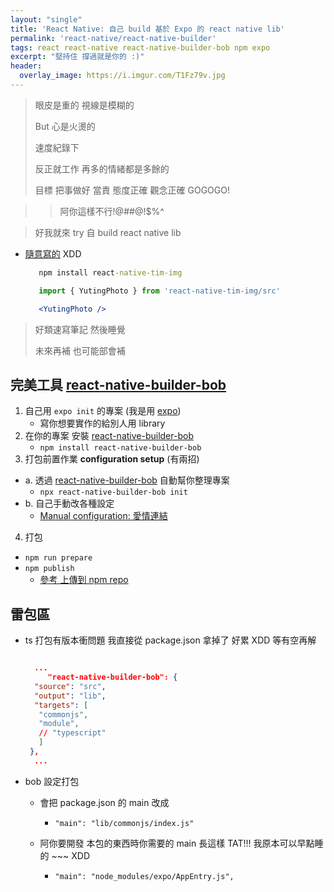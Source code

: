 ```yaml
---
layout: "single"
title: 'React Native: 自己 build 基於 Expo 的 react native lib'
permalink: 'react-native/react-native-builder'
tags: react react-native react-native-builder-bob npm expo
excerpt: "堅持住 撐過就是你的 :)"
header:
  overlay_image: https://i.imgur.com/T1Fz79v.jpg
---
```


> 眼皮是重的 視線是模糊的
>
> But 心是火燙的
>
> 速度紀錄下
>
> 反正就工作 再多的情緒都是多餘的
>
> 目標 把事做好 當責 態度正確 觀念正確 GOGOGO!


>> 阿你這樣不行!@#$%^$#@!$%^

> 好我就來 try 自 build react native lib

- [隨意寫的](https://www.npmjs.com/package/react-native-tim-img) XDD 

   ~~~cmd
      npm install react-native-tim-img
   ~~~

   ~~~jsx
      import { YutingPhoto } from 'react-native-tim-img/src'

      <YutingPhoto />
   ~~~

> 好類速寫筆記 然後睡覺
>
> 未來再補 也可能部會補

## 完美工具 [react-native-builder-bob](https://github.com/callstack/react-native-builder-bob)

1. 自己用 `expo init` 的專案  (我是用 [expo](https://expo.dev/))
   - 寫你想要實作的給別人用 library
2. 在你的專案 安裝 [react-native-builder-bob](https://github.com/callstack/react-native-builder-bob)
   - `npm install react-native-builder-bob`
3. 打包前置作業 **configuration setup** (有兩招) 

  -  a. 透過 [react-native-builder-bob](https://github.com/callstack/react-native-builder-bob) 自動幫你整理專案
      - `npx react-native-builder-bob init`
  -  b. 自己手動改各種設定
      - [Manual configuration: 愛情連結](https://github.com/callstack/react-native-builder-bob#manual-configuration)


4. 打包
  - `npm run prepare`
  - `npm publish`
     - [參考 上傳到 npm repo](https://yuting3656.github.io/yutingblog/daily-programming/i-want-npm-instal-2)


## 雷包區

- ts 打包有版本衝問題 我直接從 package.json 拿掉了 好累 XDD 等有空再解

   ~~~json

     ...
        "react-native-builder-bob": {
     "source": "src",
     "output": "lib",
     "targets": [
      "commonjs",
      "module",
      // "typescript"
      ]
    },
     ...
   ~~~

- bob 設定打包
   - 會把 package.json 的 main 改成
      - `"main": "lib/commonjs/index.js"`
   
   - 阿你要開發 本包的東西時你需要的 main 長這樣 TAT!!! 我原本可以早點睡的 ~~~ XDD
      - `"main": "node_modules/expo/AppEntry.js",`